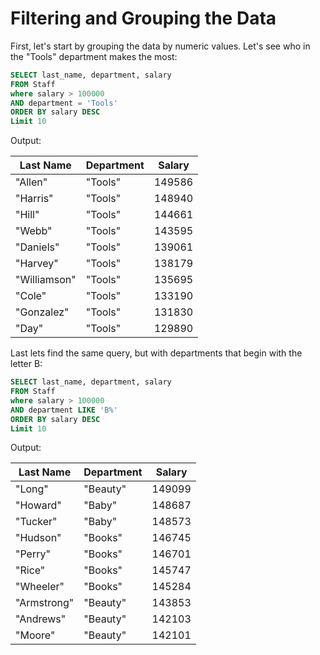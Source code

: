 # Filtering and Grouping the Data

First, let's start by grouping the data by numeric values. Let's see who in the "Tools" department makes the most:
```sql
SELECT last_name, department, salary
FROM Staff
where salary > 100000 
AND department = 'Tools'
ORDER BY salary DESC
Limit 10
```
Output:

| Last Name    | Department | Salary |
|--------------|------------|--------|
| "Allen"      | "Tools"    | 149586 |
| "Harris"     | "Tools"    | 148940 |
| "Hill"       | "Tools"    | 144661 |
| "Webb"       | "Tools"    | 143595 |
| "Daniels"    | "Tools"    | 139061 |
| "Harvey"     | "Tools"    | 138179 |
| "Williamson" | "Tools"    | 135695 |
| "Cole"       | "Tools"    | 133190 |
| "Gonzalez"   | "Tools"    | 131830 |
| "Day"        | "Tools"    | 129890 |

Last lets find the same query, but with departments that begin with the letter B:
```sql
SELECT last_name, department, salary
FROM Staff
where salary > 100000 
AND department LIKE 'B%'
ORDER BY salary DESC
Limit 10
```
Output:

| Last Name   | Department | Salary |
|-------------|------------|--------|
| "Long"      | "Beauty"   | 149099 |
| "Howard"    | "Baby"     | 148687 |
| "Tucker"    | "Baby"     | 148573 |
| "Hudson"    | "Books"    | 146745 |
| "Perry"     | "Books"    | 146701 |
| "Rice"      | "Books"    | 145747 |
| "Wheeler"   | "Books"    | 145284 |
| "Armstrong" | "Beauty"   | 143853 |
| "Andrews"   | "Beauty"   | 142103 |
| "Moore"     | "Beauty"   | 142101 |
